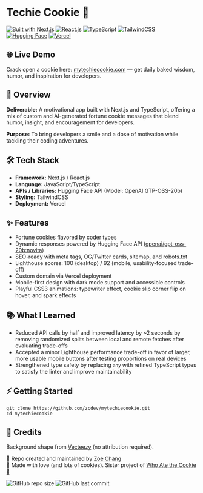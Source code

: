 # Techie Cookie 🥠

[![Built with Next.js](https://img.shields.io/badge/Built%20with-Next.js-000000?logo=next.js)](https://nextjs.org/)
[![React.js](https://img.shields.io/badge/React.js-61DAFB?logo=react&logoColor=white)](https://react.dev/)
[![TypeScript](https://img.shields.io/badge/TypeScript-3178C6?logo=typescript&logoColor=white)](https://www.typescriptlang.org/)
[![TailwindCSS](https://img.shields.io/badge/Tailwind_CSS-38B2AC?logo=tailwind-css&logoColor=white)](https://tailwindcss.com/)
[![Hugging Face](https://img.shields.io/badge/Hugging%20Face-FFAA00?logo=huggingface&logoColor=black)](https://huggingface.co/)
[![Vercel](https://img.shields.io/badge/Deployed%20on-Vercel-000000?logo=vercel&logoColor=white)](https://vercel.com/)

## 🌐 Live Demo
Crack open a cookie here: [mytechiecookie.com](https://mytechiecookie.com) — get daily baked wisdom, humor, and inspiration for developers.

## 📖 Overview
**Deliverable:** A motivational app built with Next.js and TypeScript, offering a mix of custom and AI-generated fortune cookie messages that blend humor, insight, and encouragement for developers.

**Purpose:** To bring developers a smile and a dose of motivation while tackling their coding adventures.

## 🛠️ Tech Stack
- **Framework:** Next.js / React.js
- **Language:** JavaScript/TypeScript
- **APIs / Libraries:** Hugging Face API (Model: OpenAI GTP-OSS-20b)
- **Styling:** TailwindCSS
- **Deployment:** Vercel

## ✨ Features
- Fortune cookies flavored by coder types
- Dynamic responses powered by Hugging Face API ([openai/gpt-oss-20b:novita](https://huggingface.co/openai/gpt-oss-20b))
- SEO-ready with meta tags, OG/Twitter cards, sitemap, and robots.txt
- Lighthouse scores: 100 (desktop) / 92 (mobile, usability-focused trade-off)
- Custom domain via Vercel deployment
- Mobile-first design with dark mode support and accessible controls
- Playful CSS3 animations: typewriter effect, cookie slip corner flip on hover, and spark effects

## 📚 What I Learned
- Reduced API calls by half and improved latency by ~2 seconds by removing randomized splits between local and remote fetches after evaluating trade-offs
- Accepted a minor Lighthouse performance trade-off in favor of larger, more usable mobile buttons after testing proportions on real devices
- Strengthened type safety by replacing `any` with refined TypeScript types to satisfy the linter and improve maintainability

## ⚡ Getting Started
```
git clone https://github.com/zcdev/mytechiecookie.git
cd mytechiecookie
```
## 🙏 Credits
Background shape from [Vecteezy](https://www.vecteezy.com/) (no attribution required).

📁 Repo created and maintained by [Zoe Chang](https://github.com/zcdev)     
🥠 Made with love (and lots of cookies). Sister project of [Who Ate the Cookie 🍪](https://whoatethecookie.fun)

![GitHub repo size](https://img.shields.io/github/repo-size/zcdev/mytechiecookie)
![GitHub last commit](https://img.shields.io/github/last-commit/zcdev/mytechiecookie)